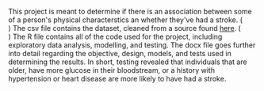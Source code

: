 This project is meant to determine if there is an association between some of a person's physical characterstics an whether they've had a stroke. ( <br> )
The csv file contains the dataset, cleaned from a source found [here](https://www.kaggle.com/datasets/fedesoriano/stroke-prediction-dataset/data). ( <br> )
The R file contains all of the code used for the project, including exploratory data analysis, modelling, and testing.
The docx file goes further into detail regarding the objective, design, models, and tests used in determining the results.
In short, testing revealed that individuals that are older, have more glucose in their bloodstream, or a history with hypertension or heart disease are more likely to have had a stroke.
